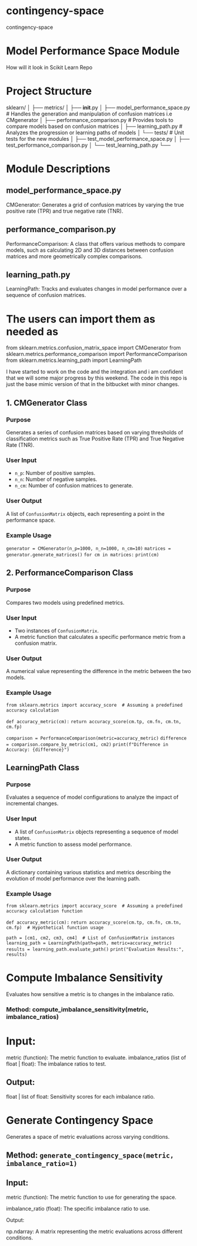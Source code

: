 # contingency-space
contingency-space


# Model Performance Space Module

How will it look in Scikit Learn Repo
# Project Structure

sklearn/
│
├── metrics/
│   ├── __init__.py
│   ├── model_performance_space.py  # Handles the generation and manipulation of confusion matrices i.e CMgenerator
│   ├── performance_comparison.py  # Provides tools to compare models based on confusion matrices 
│   ├── learning_path.py           # Analyzes the progression or learning paths of models
│   └── tests/                     # Unit tests for the new modules
│       ├── test_model_performance_space.py
│       ├── test_performance_comparison.py
│       └── test_learning_path.py
└── 


# Module Descriptions
## model_performance_space.py

CMGenerator: Generates a grid of confusion matrices by varying the true positive rate (TPR) and true negative rate (TNR).

## performance_comparison.py

PerformanceComparison: A class that offers various methods to compare models, such as calculating 2D and 3D distances between confusion matrices and more geometrically complex comparisons.

## learning_path.py

LearningPath: Tracks and evaluates changes in model performance over a sequence of confusion matrices.

# The users can import them as needed as

from sklearn.metrics.confusion_matrix_space import CMGenerator
from sklearn.metrics.performance_comparison import PerformanceComparison
from sklearn.metrics.learning_path import LearningPath


I have started to work on the code and the integration and i am confident that we will some major progress by this weekend. The code in this repo is just the base mimic version of that in the bitbucket with minor changes.

## 1. CMGenerator Class

### Purpose
Generates a series of confusion matrices based on varying thresholds of classification metrics such as True Positive Rate (TPR) and True Negative Rate (TNR).

### User Input
- `n_p`: Number of positive samples.
- `n_n`: Number of negative samples.
- `n_cm`: Number of confusion matrices to generate.

### User Output
A list of `ConfusionMatrix` objects, each representing a point in the performance space.

### Example Usage

`generator = CMGenerator(n_p=1000, n_n=1000, n_cm=10)`
`matrices = generator.generate_matrices()`
`for cm in matrices:`
    `print(cm)`

## 2. PerformanceComparison Class

### Purpose
Compares two models using predefined metrics.

### User Input
- Two instances of `ConfusionMatrix`.
- A metric function that calculates a specific performance metric from a confusion matrix.

### User Output
A numerical value representing the difference in the metric between the two models.

### Example Usage

`from sklearn.metrics import accuracy_score  # Assuming a predefined accuracy calculation`

`def accuracy_metric(cm):`
    `return accuracy_score(cm.tp, cm.fn, cm.tn, cm.fp)`

`comparison = PerformanceComparison(metric=accuracy_metric)`
`difference = comparison.compare_by_metric(cm1, cm2)`
`print(f"Difference in Accuracy: {difference}")`


## LearningPath Class

### Purpose
Evaluates a sequence of model configurations to analyze the impact of incremental changes.

### User Input
- A list of `ConfusionMatrix` objects representing a sequence of model states.
- A metric function to assess model performance.

### User Output
A dictionary containing various statistics and metrics describing the evolution of model performance over the learning path.

### Example Usage

`from sklearn.metrics import accuracy_score  # Assuming a predefined accuracy calculation function`

`def accuracy_metric(cm):`
    `return accuracy_score(cm.tp, cm.fn, cm.tn, cm.fp)  # Hypothetical function usage`

`path = [cm1, cm2, cm3, cm4]  # List of ConfusionMatrix instances`
`learning_path = LearningPath(path=path, metric=accuracy_metric)`
`results = learning_path.evaluate_path()`
`print("Evaluation Results:", results)`


# Compute Imbalance Sensitivity

Evaluates how sensitive a metric is to changes in the imbalance ratio.

### Method: compute_imbalance_sensitivity(metric, imbalance_ratios)

# Input:

metric (function): The metric function to evaluate.
imbalance_ratios (list of float | float): The imbalance ratios to test.

## Output:
float | list of float: Sensitivity scores for each imbalance ratio.

# Generate Contingency Space
Generates a space of metric evaluations across varying conditions.

## Method: `generate_contingency_space(metric, imbalance_ratio=1)`

## Input:

metric (function): The metric function to use for generating the space.

imbalance_ratio (float): The specific imbalance ratio to use.

Output:

np.ndarray: A matrix representing the metric evaluations across different conditions.
